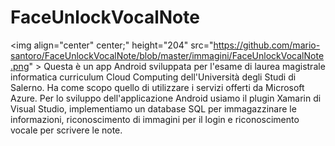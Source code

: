# FaceUnlockVocalNote
<img align="center" center;" height="204" src="https://github.com/mario-santoro/FaceUnlockVocalNote/blob/master/immagini/FaceUnlockVocalNote.png" >
Questa è un app Android sviluppata per l'esame di laurea magistrale informatica curriculum Cloud Computing dell'Università degli Studi di Salerno.
Ha come scopo quello di utilizzare i servizi offerti da Microsoft Azure. 
Per lo sviluppo dell'applicazione Android usiamo il plugin Xamarin di Visual Studio, implementiamo un database SQL per immagazzinare le informazioni, riconoscimento di immagini per il login e riconoscimento vocale per scrivere le note.
